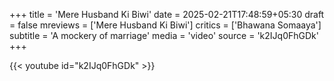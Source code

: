 +++
title = 'Mere Husband Ki Biwi'
date = 2025-02-21T17:48:59+05:30
draft = false
mreviews = ['Mere Husband Ki Biwi']
critics = ['Bhawana Somaaya']
subtitle = 'A mockery of marriage'
media = 'video'
source = 'k2IJq0FhGDk'
+++

{{< youtube id="k2IJq0FhGDk" >}}
